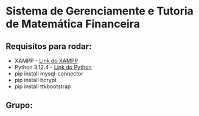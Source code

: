 # Sistema de Gerenciamente e Tutoria de Matemática Financeira
## Requisitos para rodar: 
- XAMPP - [Link do XAMPP](https://www.apachefriends.org)
- Python 3.12.4 - [Link do Python](https://www.python.org/downloads/)
- pip install mysql-connector
- pip install bcrypt
- pip install ttkbootstrap


## Grupo:

